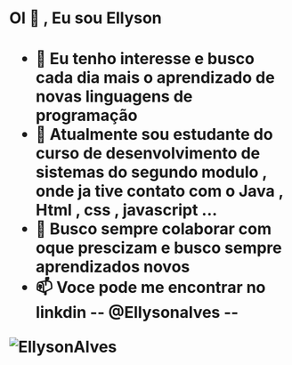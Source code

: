 <h1> OI 👋 , Eu sou Ellyson <h1>


- 👀 Eu tenho interesse e busco cada dia mais o aprendizado de novas linguagens de programação
- 🌱 Atualmente sou estudante do curso de desenvolvimento de sistemas do segundo modulo , onde ja tive contato com o Java , Html , css , javascript ... 
- 💞️ Busco sempre colaborar com oque prescizam e busco sempre aprendizados novos
- 📫 Voce pode me encontrar no linkdin --  @Ellysonalves --


![EllysonAlves](https://github-readme-stats.vercel.app/api?username=EllysonAlves&hide=contribs,prs)



